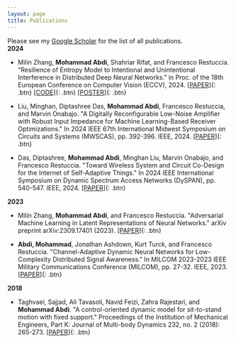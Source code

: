 ```yaml
---
layout: page
title: Publications
---
```


Please see my <a href="https://scholar.google.com/citations?user=t_gb8OoAAAAJ" target="_blank">Google Scholar</a> for the list of all publications.
<br />
**2024**

- Milin Zhang, **Mohammad Abdi**, Shahriar Rifat, and Francesco Restuccia. “Resilience of Entropy Model to Intentional and Unintentional Interference in Distributed Deep Neural Networks.” in Proc. of the 18th European Conference on Computer Vision (ECCV), 2024. 
[[PAPER]](https://arxiv.org/pdf/2403.00942){: .btn} [[CODE]](https://github.com/Restuccia-Group/EntropyR){: .btn} [[POSTER]](/assets/img/Poster-ECCV-Entropy.pptx.png){: .btn}

- Liu, Minghan, Diptashree Das, **Mohammad Abdi**, Francesco Restuccia, and Marvin Onabajo. "A Digitally Reconfigurable Low-Noise Amplifier with Robust Input Impedance for Machine Learning-Based Receiver Optimizations." In 2024 IEEE 67th International Midwest Symposium on Circuits and Systems (MWSCAS), pp. 392-396. IEEE, 2024.
[[PAPER]](https://ieeexplore.ieee.org/abstract/document/10658895){: .btn}

- Das, Diptashree, **Mohammad Abdi**, Minghan Liu, Marvin Onabajo, and Francesco Restuccia. "Toward Wireless System and Circuit Co-Design for the Internet of Self-Adaptive Things." In 2024 IEEE International Symposium on Dynamic Spectrum Access Networks (DySPAN), pp. 540-547. IEEE, 2024.
[[PAPER]](https://arxiv.org/pdf/2407.01808){: .btn}

**2023**

- Milin Zhang, **Mohammad Abdi**, and Francesco Restuccia. "Adversarial Machine Learning in
Latent Representations of Neural Networks." arXiv preprint arXiv:2309.17401 (2023).
[[PAPER]](https://arxiv.org/pdf/2309.17401.pdf){: .btn}

- **Abdi, Mohammad**, Jonathan Ashdown, Kurt Turck, and Francesco Restuccia. "Channel-Adaptive Dynamic Neural Networks for Low-Complexity Distributed Signal Awareness." In MILCOM 2023-2023 IEEE Military Communications Conference (MILCOM), pp. 27-32. IEEE, 2023.
[[PAPER]](https://ieeexplore.ieee.org/abstract/document/10356251){: .btn}

**2018**

- Taghvaei, Sajjad, Ali Tavasoli, Navid Feizi, Zahra Rajestari, and **Mohammad Abdi**. "A control-oriented dynamic model for sit-to-stand motion with fixed support." Proceedings of the Institution of Mechanical Engineers, Part K: Journal of Multi-body Dynamics 232, no. 2 (2018): 265-273.
[[PAPER]](https://journals.sagepub.com/doi/full/10.1177/1464419317731059){: .btn}

<!-- 
**Non-refereed project reports:**

- **Desh Raj**. *Semi-implicit variational inference for unsupervised acoustic unit discovery*.
    [PDF](/static/report/aud.pdf){: .btn}
- Tara Abrishami, **Desh Raj**, Noah Scribner, Vasileios Papaioannou. *Inference on Ohio redistricting maps from
Congressional 2016 elections*.
    [PDF](/static/report/ohio.pdf){: .btn}
- **Desh Raj**. *Estimating bounds for bit-truncated word embeddings*.
    [PDF](/static/report/bounds.pdf){: .btn}
- Venkat Arun, **Desh Raj**, Mrinal Tak, Sumeet Ranka. *Fine-grained readability estimation using language modeling*.
    [PDF](/static/report/readability.pdf){: .btn}
- **Desh Raj**, Kanhaiya Rathi. *A survey of probabilistic databases*. 
    [PDF](/static/report/dbms-survery.pdf){: .btn}
- **Desh Raj**, Abhilasha Sancheti, Mrinal Tak, Kunaal Jain. *Monitoring production line performance to reduce manufacturing failures*.
    [PDF](/static/report/bosch.pdf){: .btn}
- **Desh Raj**, Sumeet Ranka, Siddharth Kumar, Akashdeep Goswami, Samyak Kumbhalwar. *Spatial transformer networks*.
    [PDF](/static/report/stn.pdf){: .btn}

<br />  -->


